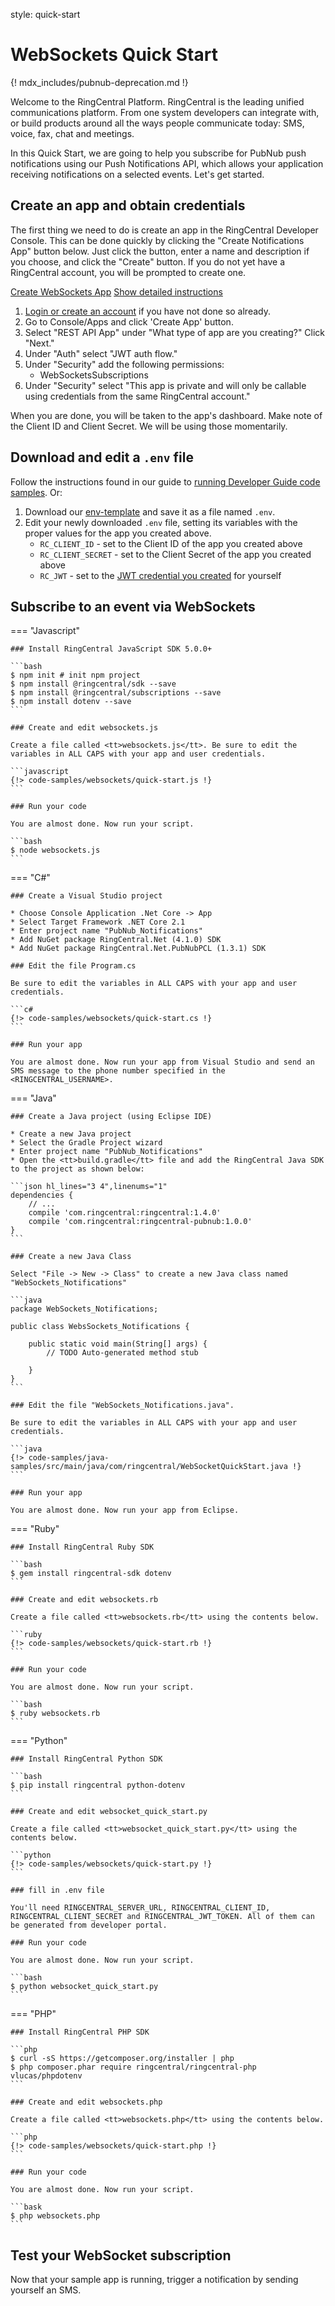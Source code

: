style: quick-start

# WebSockets Quick Start

{! mdx_includes/pubnub-deprecation.md !}

Welcome to the RingCentral Platform. RingCentral is the leading unified communications platform. From one system developers can integrate with, or build products around all the ways people communicate today: SMS, voice, fax, chat and meetings.

In this Quick Start, we are going to help you subscribe for PubNub push notifications using our Push Notifications API, which allows your application receiving notifications on a selected events. Let's get started.

## Create an app and obtain credentials

The first thing we need to do is create an app in the RingCentral Developer Console. This can be done quickly by clicking the "Create Notifications App" button below. Just click the button, enter a name and description if you choose, and click the "Create" button. If you do not yet have a RingCentral account, you will be prompted to create one.

<a target="_new" href="https://developer.ringcentral.com/new-app?name=Push+Notifications+Quick+Start+App&desc=A+simple+app+to+demo+subscribing+to+events+via+Web+Sockets&grantType=JWT&&public=false&type=ServerOther&carriers=7710,7310,3420&permissions=WebSocketsSubscriptions&redirectUri=&utm_source=devguide&utm_medium=button&utm_campaign=quickstart" class="btn btn-primary">Create WebSockets App</a>
<a class="btn-link btn-collapse" data-toggle="collapse" href="#create-app-instructions" role="button" aria-expanded="false" aria-controls="create-app-instructions">Show detailed instructions</a>

<div class="collapse" id="create-app-instructions">
<ol>
<li><a href="https://developer.ringcentral.com/login.html#/">Login or create an account</a> if you have not done so already.</li>
<li>Go to Console/Apps and click 'Create App' button.</li>
<li>Select "REST API App" under "What type of app are you creating?" Click "Next."</li>
<li>Under "Auth" select "JWT auth flow."
<li>Under "Security" add the following permissions:
  <ul>
    <li>WebSocketsSubscriptions</li>
  </ul>
</li>
<li>Under "Security" select "This app is private and will only be callable using credentials from the same RingCentral account."</li>
</ol>
</div>

When you are done, you will be taken to the app's dashboard. Make note of the Client ID and Client Secret. We will be using those momentarily.

## Download and edit a `.env` file
	
Follow the instructions found in our guide to [running Developer Guide code samples](../../basics/code-samples.md). Or:
	
1. Download our [env-template](https://raw.githubusercontent.com/ringcentral/ringcentral-api-docs/main/code-samples/env-template) and save it as a file named `.env`.
2. Edit your newly downloaded `.env` file, setting its variables with the proper values for the app you created above.
     * `RC_CLIENT_ID` - set to the Client ID of the app you created above
     * `RC_CLIENT_SECRET` - set to the Client Secret of the app you created above
     * `RC_JWT` - set to the [JWT credential you created](../../getting-started/create-credential.md) for yourself

## Subscribe to an event via WebSockets

=== "Javascript"

    ### Install RingCentral JavaScript SDK 5.0.0+

    ```bash
    $ npm init # init npm project
    $ npm install @ringcentral/sdk --save
	$ npm install @ringcentral/subscriptions --save
	$ npm install dotenv --save
    ```

    ### Create and edit websockets.js

    Create a file called <tt>websockets.js</tt>. Be sure to edit the variables in ALL CAPS with your app and user credentials.

    ```javascript
    {!> code-samples/websockets/quick-start.js !} 
    ```

    ### Run your code

    You are almost done. Now run your script.

    ```bash
    $ node websockets.js
    ```

=== "C#"

    ### Create a Visual Studio project

    * Choose Console Application .Net Core -> App
    * Select Target Framework .NET Core 2.1
    * Enter project name "PubNub_Notifications"
    * Add NuGet package RingCentral.Net (4.1.0) SDK
    * Add NuGet package RingCentral.Net.PubNubPCL (1.3.1) SDK

    ### Edit the file Program.cs

    Be sure to edit the variables in ALL CAPS with your app and user credentials.

    ```c#
    {!> code-samples/websockets/quick-start.cs !} 
    ```

    ### Run your app

    You are almost done. Now run your app from Visual Studio and send an SMS message to the phone number specified in the <RINGCENTRAL_USERNAME>.

=== "Java"

    ### Create a Java project (using Eclipse IDE)

    * Create a new Java project
    * Select the Gradle Project wizard
    * Enter project name "PubNub_Notifications"
    * Open the <tt>build.gradle</tt> file and add the RingCentral Java SDK to the project as shown below:

    ```json hl_lines="3 4",linenums="1"
    dependencies {
        // ...
        compile 'com.ringcentral:ringcentral:1.4.0'
        compile 'com.ringcentral:ringcentral-pubnub:1.0.0'
    }
    ```

    ### Create a new Java Class

    Select "File -> New -> Class" to create a new Java class named "WebSockets_Notifications"

    ```java
    package WebSockets_Notifications;

    public class WebsSockets_Notifications {

        public static void main(String[] args) {
            // TODO Auto-generated method stub

        }
    }
    ```

    ### Edit the file "WebSockets_Notifications.java".

    Be sure to edit the variables in ALL CAPS with your app and user credentials.

    ```java
    {!> code-samples/java-samples/src/main/java/com/ringcentral/WebSocketQuickStart.java !} 
    ```

    ### Run your app

    You are almost done. Now run your app from Eclipse.

=== "Ruby"

    ### Install RingCentral Ruby SDK

    ```bash
    $ gem install ringcentral-sdk dotenv
    ```

    ### Create and edit websockets.rb

    Create a file called <tt>websockets.rb</tt> using the contents below.

    ```ruby
    {!> code-samples/websockets/quick-start.rb !} 
    ```

    ### Run your code

    You are almost done. Now run your script.

    ```bash
    $ ruby websockets.rb
    ```

=== "Python"

    ### Install RingCentral Python SDK

    ```bash
    $ pip install ringcentral python-dotenv
    ```

    ### Create and edit websocket_quick_start.py

    Create a file called <tt>websocket_quick_start.py</tt> using the contents below.

    ```python
    {!> code-samples/websockets/quick-start.py !} 
    ```

    ### fill in .env file

    You'll need RINGCENTRAL_SERVER_URL, RINGCENTRAL_CLIENT_ID, RINGCENTRAL_CLIENT_SECRET and RINGCENTRAL_JWT_TOKEN. All of them can be generated from developer portal.

    ### Run your code

    You are almost done. Now run your script.

    ```bash
    $ python websocket_quick_start.py
    ```

=== "PHP"

    ### Install RingCentral PHP SDK

    ```php
    $ curl -sS https://getcomposer.org/installer | php
    $ php composer.phar require ringcentral/ringcentral-php vlucas/phpdotenv
    ```

    ### Create and edit websockets.php

    Create a file called <tt>websockets.php</tt> using the contents below.

    ```php
    {!> code-samples/websockets/quick-start.php !}
    ```

    ### Run your code

    You are almost done. Now run your script.

    ```bask
    $ php websockets.php
    ```

## Test your WebSocket subscription

Now that your sample app is running, trigger a notification by sending yourself an SMS. 
